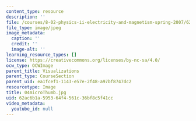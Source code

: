 ```yaml
---
content_type: resource
description: ''
file: /courses/8-02-physics-ii-electricity-and-magnetism-spring-2007/62ac6b1a595364f4561c36bf8c5f41cc_04microThumb.jpg
file_type: image/jpeg
image_metadata:
  caption: ''
  credit: ''
  image-alt: ''
learning_resource_types: []
license: https://creativecommons.org/licenses/by-nc-sa/4.0/
ocw_type: OCWImage
parent_title: Visualizations
parent_type: CourseSection
parent_uid: ea1fcef1-1143-e57e-2f48-a97bf8747dc2
resourcetype: Image
title: 04microThumb.jpg
uid: 62ac6b1a-5953-64f4-561c-36bf8c5f41cc
video_metadata:
  youtube_id: null
---
```

